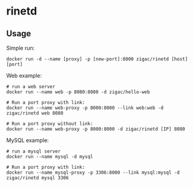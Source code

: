 # rinetd

## Usage

Simple run:
```shell
docker run -d --name [proxy] -p [new-port]:8000 zigac/rinetd [host] [port]
```

Web example:
```shell
# run a web server
docker run --name web -p 8080:8080 -d zigac/hello-web

# Run a port proxy with link:
docker run --name web-proxy -p 8000:8000 --link web:web -d zigac/rinetd web 8080

# Run a port proxy without link:
docker run --name web-proxy -p 8000:8000 -d zigac/rinetd [IP] 8080
```

MySQL example:
```shell
# run a mysql server
docker run --name mysql -d mysql

# Run a port proxy with link:
docker run --name mysql-proxy -p 3306:8000 --link mysql:mysql -d zigac/rinetd mysql 3306
```
